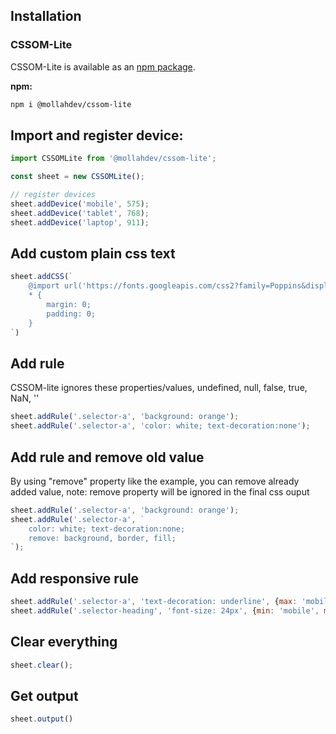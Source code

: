 ## Installation

### CSSOM-Lite

CSSOM-Lite is available as an [npm package](https://www.npmjs.com/package/@mollahdev/cssom-lite).

**npm:**

```sh
npm i @mollahdev/cssom-lite
```

## Import and register device:

```jsx
import CSSOMLite from '@mollahdev/cssom-lite';

const sheet = new CSSOMLite();

// register devices
sheet.addDevice('mobile', 575);
sheet.addDevice('tablet', 768);
sheet.addDevice('laptop', 911);
```

## Add custom plain css text
```jsx
sheet.addCSS(`
    @import url('https://fonts.googleapis.com/css2?family=Poppins&display=swap');
    * {
        margin: 0;
        padding: 0;
    }
`)
```

## Add rule
CSSOM-lite ignores these properties/values, undefined, null, false, true, NaN, ''

```jsx
sheet.addRule('.selector-a', 'background: orange');
sheet.addRule('.selector-a', 'color: white; text-decoration:none');
```

## Add rule and remove old value
By using "remove" property like the example, you can remove already added value,
note: remove property will be ignored in the final css ouput

```jsx
sheet.addRule('.selector-a', 'background: orange');
sheet.addRule('.selector-a', `
    color: white; text-decoration:none;
    remove: background, border, fill;
`);
```

## Add responsive rule
```jsx
sheet.addRule('.selector-a', 'text-decoration: underline', {max: 'mobile'});
sheet.addRule('.selector-heading', 'font-size: 24px', {min: 'mobile', max: 'tablet'});
```

## Clear everything
```jsx
sheet.clear();
```

## Get output
```jsx
sheet.output()
```